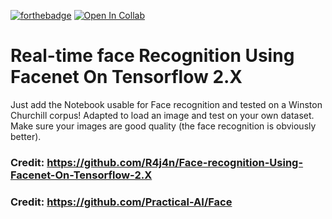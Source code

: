 [![forthebadge](https://forthebadge.com/images/badges/made-with-python.svg)](https://forthebadge.com)
[![Open In Collab](https://colab.research.google.com/assets/colab-badge.svg)](https://colab.research.google.com/github/Naereen/badges)



# Real-time face Recognition Using Facenet On Tensorflow 2.X


Just add the Notebook usable for Face recognition and tested on a Winston Churchill corpus!
Adapted to load an image and test on your own dataset.
Make sure your images are good quality (the face recognition is obviously better).



### Credit: https://github.com/R4j4n/Face-recognition-Using-Facenet-On-Tensorflow-2.X
### Credit: https://github.com/Practical-AI/Face
